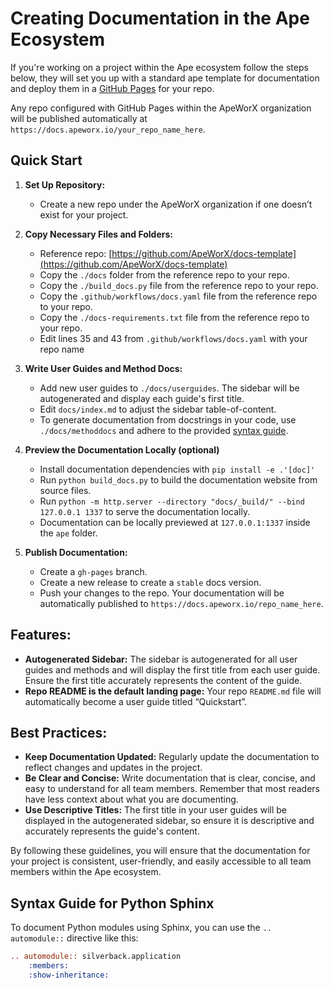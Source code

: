 # Creating Documentation in the Ape Ecosystem

If you're working on a project within the Ape ecosystem follow the steps below, they will set you up with a standard ape template for documentation and deploy them in a [GitHub Pages](https://pages.github.com/) for your repo.

Any repo configured with GitHub Pages within the ApeWorX organization will be published automatically at `https://docs.apeworx.io/your_repo_name_here`.

## Quick Start

1. **Set Up Repository:**
   - Create a new repo under the ApeWorX organization if one doesn’t exist for your project.

2. **Copy Necessary Files and Folders:**
   - Reference repo: [https://github.com/ApeWorX/docs-template](https://github.com/ApeWorX/docs-template)
   - Copy the `./docs` folder from the reference repo to your repo.
   - Copy the `./build_docs.py` file from the reference repo to your repo.
   - Copy the `.github/workflows/docs.yaml` file from the reference repo to your repo.
   - Copy the `./docs-requirements.txt` file from the reference repo to your repo.
   - Edit lines 35 and 43 from `.github/workflows/docs.yaml` with your repo name

4. **Write User Guides and Method Docs:**
   - Add new user guides to `./docs/userguides`. The sidebar will be autogenerated and display each guide's first title.
   - Edit `docs/index.md` to adjust the sidebar table-of-content.
   - To generate documentation from docstrings in your code, use `./docs/methoddocs` and adhere to the provided [syntax guide](#Syntax-Guide-for-Python-Sphinx).
  
5. **Preview the Documentation Locally (optional)**
   - Install documentation dependencies with `pip install -e .'[doc]'`
   - Run `python build_docs.py` to build the documentation website from source files.
   - Run `python -m http.server --directory "docs/_build/" --bind 127.0.0.1 1337` to serve the documentation locally.
   - Documentation can be locally previewed at `127.0.0.1:1337` inside the `ape` folder.

6. **Publish Documentation:**
   - Create a `gh-pages` branch.
   - Create a new release to create a `stable` docs version.
   - Push your changes to the repo. Your documentation will be automatically published to `https://docs.apeworx.io/repo_name_here`.

## Features:

- **Autogenerated Sidebar:** The sidebar is autogenerated for all user guides and methods and will display the first title from each user guide. Ensure the first title accurately represents the content of the guide.
- **Repo README is the default landing page:** Your repo `README.md` file will automatically become a user guide titled “Quickstart”.

## Best Practices:

- **Keep Documentation Updated:** Regularly update the documentation to reflect changes and updates in the project.
- **Be Clear and Concise:** Write documentation that is clear, concise, and easy to understand for all team members. Remember that most readers have less context about what you are documenting.
- **Use Descriptive Titles:** The first title in your user guides will be displayed in the autogenerated sidebar, so ensure it is descriptive and accurately represents the guide's content.

By following these guidelines, you will ensure that the documentation for your project is consistent, user-friendly, and easily accessible to all team members within the Ape ecosystem.


## Syntax Guide for Python Sphinx

To document Python modules using Sphinx, you can use the `.. automodule::` directive like this:

```rst
.. automodule:: silverback.application
    :members:
    :show-inheritance:
```
